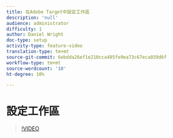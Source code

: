 ```yaml
---
title: 在Adobe Target中設定工作區
description: 'null'
audience: administrator
difficulty: 1
author: Daniel Wright
doc-type: setup
activity-type: feature-video
translation-type: tm+mt
source-git-commit: 6ebdda26ef1e210cca495fe9ea73c67eca039d6f
workflow-type: tm+mt
source-wordcount: '10'
ht-degree: 10%

---
```



# 設定工作區

>[!VIDEO](https://video.tv.adobe.com/v/19463/?quality=12)